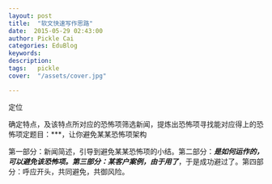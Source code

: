 ```yaml
---
layout: post  
title:  "软文快速写作思路"
date:  2015-05-29 02:43:00
author: Pickle Cai  
categories: EduBlog  
keywords: 
description:   
tags:	pickle   
cover:  "/assets/cover.jpg"  

---
```


定位

确定特点，及该特点所对应的恐怖项筛选新闻，提炼出恐怖项寻找能对应得上的恐怖项定题目：***，让你避免某某恐怖项架构

第一部分：新闻简述，引导到避免某某恐怖项的小结。第二部分：***是如何运作的，可以避免该恐怖项。第三部分：某客户案例，由于用了***，于是成功避过了。第四部分：呼应开头，共同避免，共御风险。

		    
